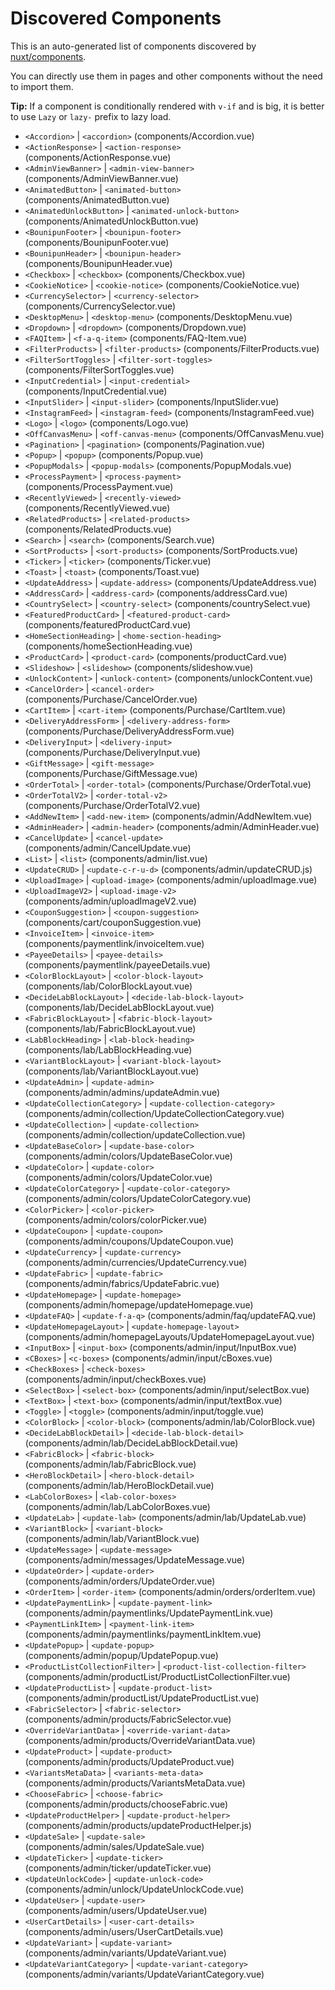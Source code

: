 # Discovered Components

This is an auto-generated list of components discovered by [nuxt/components](https://github.com/nuxt/components).

You can directly use them in pages and other components without the need to import them.

**Tip:** If a component is conditionally rendered with `v-if` and is big, it is better to use `Lazy` or `lazy-` prefix to lazy load.

- `<Accordion>` | `<accordion>` (components/Accordion.vue)
- `<ActionResponse>` | `<action-response>` (components/ActionResponse.vue)
- `<AdminViewBanner>` | `<admin-view-banner>` (components/AdminViewBanner.vue)
- `<AnimatedButton>` | `<animated-button>` (components/AnimatedButton.vue)
- `<AnimatedUnlockButton>` | `<animated-unlock-button>` (components/AnimatedUnlockButton.vue)
- `<BounipunFooter>` | `<bounipun-footer>` (components/BounipunFooter.vue)
- `<BounipunHeader>` | `<bounipun-header>` (components/BounipunHeader.vue)
- `<Checkbox>` | `<checkbox>` (components/Checkbox.vue)
- `<CookieNotice>` | `<cookie-notice>` (components/CookieNotice.vue)
- `<CurrencySelector>` | `<currency-selector>` (components/CurrencySelector.vue)
- `<DesktopMenu>` | `<desktop-menu>` (components/DesktopMenu.vue)
- `<Dropdown>` | `<dropdown>` (components/Dropdown.vue)
- `<FAQItem>` | `<f-a-q-item>` (components/FAQ-Item.vue)
- `<FilterProducts>` | `<filter-products>` (components/FilterProducts.vue)
- `<FilterSortToggles>` | `<filter-sort-toggles>` (components/FilterSortToggles.vue)
- `<InputCredential>` | `<input-credential>` (components/InputCredential.vue)
- `<InputSlider>` | `<input-slider>` (components/InputSlider.vue)
- `<InstagramFeed>` | `<instagram-feed>` (components/InstagramFeed.vue)
- `<Logo>` | `<logo>` (components/Logo.vue)
- `<OffCanvasMenu>` | `<off-canvas-menu>` (components/OffCanvasMenu.vue)
- `<Pagination>` | `<pagination>` (components/Pagination.vue)
- `<Popup>` | `<popup>` (components/Popup.vue)
- `<PopupModals>` | `<popup-modals>` (components/PopupModals.vue)
- `<ProcessPayment>` | `<process-payment>` (components/ProcessPayment.vue)
- `<RecentlyViewed>` | `<recently-viewed>` (components/RecentlyViewed.vue)
- `<RelatedProducts>` | `<related-products>` (components/RelatedProducts.vue)
- `<Search>` | `<search>` (components/Search.vue)
- `<SortProducts>` | `<sort-products>` (components/SortProducts.vue)
- `<Ticker>` | `<ticker>` (components/Ticker.vue)
- `<Toast>` | `<toast>` (components/Toast.vue)
- `<UpdateAddress>` | `<update-address>` (components/UpdateAddress.vue)
- `<AddressCard>` | `<address-card>` (components/addressCard.vue)
- `<CountrySelect>` | `<country-select>` (components/countrySelect.vue)
- `<FeaturedProductCard>` | `<featured-product-card>` (components/featuredProductCard.vue)
- `<HomeSectionHeading>` | `<home-section-heading>` (components/homeSectionHeading.vue)
- `<ProductCard>` | `<product-card>` (components/productCard.vue)
- `<Slideshow>` | `<slideshow>` (components/slideshow.vue)
- `<UnlockContent>` | `<unlock-content>` (components/unlockContent.vue)
- `<CancelOrder>` | `<cancel-order>` (components/Purchase/CancelOrder.vue)
- `<CartItem>` | `<cart-item>` (components/Purchase/CartItem.vue)
- `<DeliveryAddressForm>` | `<delivery-address-form>` (components/Purchase/DeliveryAddressForm.vue)
- `<DeliveryInput>` | `<delivery-input>` (components/Purchase/DeliveryInput.vue)
- `<GiftMessage>` | `<gift-message>` (components/Purchase/GiftMessage.vue)
- `<OrderTotal>` | `<order-total>` (components/Purchase/OrderTotal.vue)
- `<OrderTotalV2>` | `<order-total-v2>` (components/Purchase/OrderTotalV2.vue)
- `<AddNewItem>` | `<add-new-item>` (components/admin/AddNewItem.vue)
- `<AdminHeader>` | `<admin-header>` (components/admin/AdminHeader.vue)
- `<CancelUpdate>` | `<cancel-update>` (components/admin/CancelUpdate.vue)
- `<List>` | `<list>` (components/admin/list.vue)
- `<UpdateCRUD>` | `<update-c-r-u-d>` (components/admin/updateCRUD.js)
- `<UploadImage>` | `<upload-image>` (components/admin/uploadImage.vue)
- `<UploadImageV2>` | `<upload-image-v2>` (components/admin/uploadImageV2.vue)
- `<CouponSuggestion>` | `<coupon-suggestion>` (components/cart/couponSuggestion.vue)
- `<InvoiceItem>` | `<invoice-item>` (components/paymentlink/invoiceItem.vue)
- `<PayeeDetails>` | `<payee-details>` (components/paymentlink/payeeDetails.vue)
- `<ColorBlockLayout>` | `<color-block-layout>` (components/lab/ColorBlockLayout.vue)
- `<DecideLabBlockLayout>` | `<decide-lab-block-layout>` (components/lab/DecideLabBlockLayout.vue)
- `<FabricBlockLayout>` | `<fabric-block-layout>` (components/lab/FabricBlockLayout.vue)
- `<LabBlockHeading>` | `<lab-block-heading>` (components/lab/LabBlockHeading.vue)
- `<VariantBlockLayout>` | `<variant-block-layout>` (components/lab/VariantBlockLayout.vue)
- `<UpdateAdmin>` | `<update-admin>` (components/admin/admins/updateAdmin.vue)
- `<UpdateCollectionCategory>` | `<update-collection-category>` (components/admin/collection/UpdateCollectionCategory.vue)
- `<UpdateCollection>` | `<update-collection>` (components/admin/collection/updateCollection.vue)
- `<UpdateBaseColor>` | `<update-base-color>` (components/admin/colors/UpdateBaseColor.vue)
- `<UpdateColor>` | `<update-color>` (components/admin/colors/UpdateColor.vue)
- `<UpdateColorCategory>` | `<update-color-category>` (components/admin/colors/UpdateColorCategory.vue)
- `<ColorPicker>` | `<color-picker>` (components/admin/colors/colorPicker.vue)
- `<UpdateCoupon>` | `<update-coupon>` (components/admin/coupons/UpdateCoupon.vue)
- `<UpdateCurrency>` | `<update-currency>` (components/admin/currencies/UpdateCurrency.vue)
- `<UpdateFabric>` | `<update-fabric>` (components/admin/fabrics/UpdateFabric.vue)
- `<UpdateHomepage>` | `<update-homepage>` (components/admin/homepage/updateHomepage.vue)
- `<UpdateFAQ>` | `<update-f-a-q>` (components/admin/faq/updateFAQ.vue)
- `<UpdateHomepageLayout>` | `<update-homepage-layout>` (components/admin/homepageLayouts/UpdateHomepageLayout.vue)
- `<InputBox>` | `<input-box>` (components/admin/input/InputBox.vue)
- `<CBoxes>` | `<c-boxes>` (components/admin/input/cBoxes.vue)
- `<CheckBoxes>` | `<check-boxes>` (components/admin/input/checkBoxes.vue)
- `<SelectBox>` | `<select-box>` (components/admin/input/selectBox.vue)
- `<TextBox>` | `<text-box>` (components/admin/input/textBox.vue)
- `<Toggle>` | `<toggle>` (components/admin/input/toggle.vue)
- `<ColorBlock>` | `<color-block>` (components/admin/lab/ColorBlock.vue)
- `<DecideLabBlockDetail>` | `<decide-lab-block-detail>` (components/admin/lab/DecideLabBlockDetail.vue)
- `<FabricBlock>` | `<fabric-block>` (components/admin/lab/FabricBlock.vue)
- `<HeroBlockDetail>` | `<hero-block-detail>` (components/admin/lab/HeroBlockDetail.vue)
- `<LabColorBoxes>` | `<lab-color-boxes>` (components/admin/lab/LabColorBoxes.vue)
- `<UpdateLab>` | `<update-lab>` (components/admin/lab/UpdateLab.vue)
- `<VariantBlock>` | `<variant-block>` (components/admin/lab/VariantBlock.vue)
- `<UpdateMessage>` | `<update-message>` (components/admin/messages/UpdateMessage.vue)
- `<UpdateOrder>` | `<update-order>` (components/admin/orders/UpdateOrder.vue)
- `<OrderItem>` | `<order-item>` (components/admin/orders/orderItem.vue)
- `<UpdatePaymentLink>` | `<update-payment-link>` (components/admin/paymentlinks/UpdatePaymentLink.vue)
- `<PaymentLinkItem>` | `<payment-link-item>` (components/admin/paymentlinks/paymentLinkItem.vue)
- `<UpdatePopup>` | `<update-popup>` (components/admin/popup/UpdatePopup.vue)
- `<ProductListCollectionFilter>` | `<product-list-collection-filter>` (components/admin/productList/ProductListCollectionFilter.vue)
- `<UpdateProductList>` | `<update-product-list>` (components/admin/productList/UpdateProductList.vue)
- `<FabricSelector>` | `<fabric-selector>` (components/admin/products/FabricSelector.vue)
- `<OverrideVariantData>` | `<override-variant-data>` (components/admin/products/OverrideVariantData.vue)
- `<UpdateProduct>` | `<update-product>` (components/admin/products/UpdateProduct.vue)
- `<VariantsMetaData>` | `<variants-meta-data>` (components/admin/products/VariantsMetaData.vue)
- `<ChooseFabric>` | `<choose-fabric>` (components/admin/products/chooseFabric.vue)
- `<UpdateProductHelper>` | `<update-product-helper>` (components/admin/products/updateProductHelper.js)
- `<UpdateSale>` | `<update-sale>` (components/admin/sales/UpdateSale.vue)
- `<UpdateTicker>` | `<update-ticker>` (components/admin/ticker/updateTicker.vue)
- `<UpdateUnlockCode>` | `<update-unlock-code>` (components/admin/unlock/UpdateUnlockCode.vue)
- `<UpdateUser>` | `<update-user>` (components/admin/users/UpdateUser.vue)
- `<UserCartDetails>` | `<user-cart-details>` (components/admin/users/UserCartDetails.vue)
- `<UpdateVariant>` | `<update-variant>` (components/admin/variants/UpdateVariant.vue)
- `<UpdateVariantCategory>` | `<update-variant-category>` (components/admin/variants/UpdateVariantCategory.vue)
